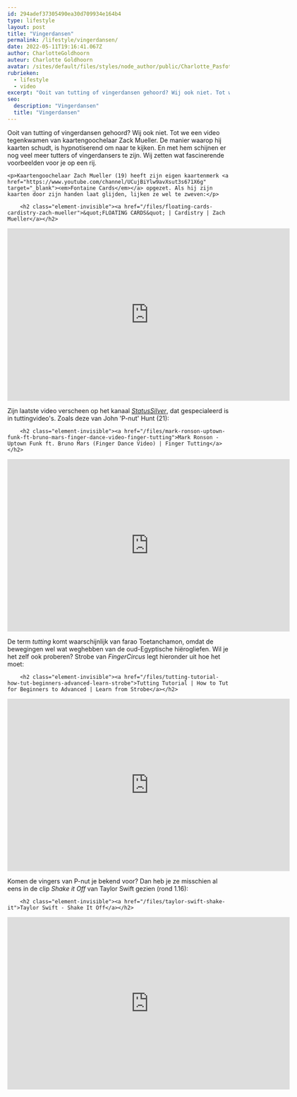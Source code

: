 ```yaml
---
id: 294adef37305490ea30d709934e164b4
type: lifestyle
layout: post
title: "Vingerdansen"
permalink: /lifestyle/vingerdansen/
date: 2022-05-11T19:16:41.067Z
author: CharlotteGoldhoorn
auteur: Charlotte Goldhoorn
avatar: /sites/default/files/styles/node_author/public/Charlotte_PasfotoDSC01555%20EXTRA.jpg?itok=Uh1_j08g
rubrieken:
  - lifestyle
  - video
excerpt: "Ooit van tutting of vingerdansen gehoord? Wij ook niet. Tot we een video tegenkwamen van kaartengoochelaar Zack Mueller. De manier waarop hij kaarten schudt, is hypnotiserend om naar te kijken. En met hem schijnen er nog veel meer tutters of vingerdansers te zijn. Wij zetten wat fascinerende voorbeelden voor je op een rij.  "
seo:
  description: "Vingerdansen"
  title: "Vingerdansen"
---
```

Ooit van tutting of vingerdansen gehoord? Wij ook niet. Tot we een video tegenkwamen van kaartengoochelaar Zack Mueller. De manier waarop hij kaarten schudt, is hypnotiserend om naar te kijken. En met hem schijnen er nog veel meer tutters of vingerdansers te zijn. Wij zetten wat fascinerende voorbeelden voor je op een rij.  

    <p>Kaartengoochelaar Zach Mueller (19) heeft zijn eigen kaartenmerk <a href="https://www.youtube.com/channel/UCujBiYlw9avXsut3s671X6g" target="_blank"><em>Fontaine Cards</em></a> opgezet. Als hij zijn kaarten door zijn handen laat glijden, lijken ze wel te zweven:</p>
<p><div class="media media-element-container media-default"><div id="file-11274" class="file file-video file-video-youtube">

        <h2 class="element-invisible"><a href="/files/floating-cards-cardistry-zach-mueller">&quot;FLOATING CARDS&quot; | Cardistry | Zach Mueller</a></h2>
    
  
  <div class="content">
    <div class="media-youtube-video media-element file-default media-youtube-1">
  <iframe class="media-youtube-player" width="640" height="390" title="&quot;FLOATING CARDS&quot; | Cardistry | Zach Mueller" src="https://www.youtube.com/embed/NObQp8r4Wzg?wmode=opaque&controls=" name="&quot;FLOATING CARDS&quot; | Cardistry | Zach Mueller" frameborder="0" allowfullscreen="">Video van &amp;quot;FLOATING CARDS&amp;quot; | Cardistry | Zach Mueller</iframe>
</div>
  </div>

  
</div>
</div>
<p>Zijn laatste video verscheen op het kanaal <a href="https://www.youtube.com/channel/UCPDLEbEVKm6TlTtLrbuYWeA" target="_blank"><em>StatusSilver</em></a>, dat gespecialeerd is in tuttingvideo's. Zoals deze van John 'P-nut' Hunt (21):</p>
<p><div class="media media-element-container media-default"><div id="file-11277" class="file file-video file-video-youtube">

        <h2 class="element-invisible"><a href="/files/mark-ronson-uptown-funk-ft-bruno-mars-finger-dance-video-finger-tutting">Mark Ronson - Uptown Funk ft. Bruno Mars (Finger Dance Video) | Finger Tutting</a></h2>
    
  
  <div class="content">
    <div class="media-youtube-video media-element file-default media-youtube-2">
  <iframe class="media-youtube-player" width="640" height="390" title="Mark Ronson - Uptown Funk ft. Bruno Mars (Finger Dance Video) | Finger Tutting" src="https://www.youtube.com/embed/cq5mYtQ942k?wmode=opaque&controls=" name="Mark Ronson - Uptown Funk ft. Bruno Mars (Finger Dance Video) | Finger Tutting" frameborder="0" allowfullscreen="">Video van Mark Ronson - Uptown Funk ft. Bruno Mars (Finger Dance Video) | Finger Tutting</iframe>
</div>
  </div>

  
</div>
</div>
<p>De term <em>tutting</em> komt waarschijnlijk van farao Toetanchamon, omdat de bewegingen wel wat weghebben van de oud-Egyptische hiërogliefen. Wil je het zelf ook proberen? Strobe van <em>FingerCircus</em> legt hieronder uit hoe het moet:</p>
<p><div class="media media-element-container media-default"><div id="file-11276" class="file file-video file-video-youtube">

        <h2 class="element-invisible"><a href="/files/tutting-tutorial-how-tut-beginners-advanced-learn-strobe">Tutting Tutorial | How to Tut for Beginners to Advanced | Learn from Strobe</a></h2>
    
  
  <div class="content">
    <div class="media-youtube-video media-element file-default media-youtube-3">
  <iframe class="media-youtube-player" width="640" height="390" title="Tutting Tutorial | How to Tut for Beginners to Advanced | Learn from Strobe" src="https://www.youtube.com/embed/pkpvM2AfvTc?wmode=opaque&controls=" name="Tutting Tutorial | How to Tut for Beginners to Advanced | Learn from Strobe" frameborder="0" allowfullscreen="">Video van Tutting Tutorial | How to Tut for Beginners to Advanced | Learn from Strobe</iframe>
</div>
  </div>

  
</div>
</div>
<p>Komen de vingers van P-nut je bekend voor? Dan heb je ze misschien al eens in de clip <em>Shake it Off </em>van Taylor Swift gezien (rond 1.16):</p>
<p><div class="media media-element-container media-default"><div id="file-780" class="file file-video file-video-youtube">

        <h2 class="element-invisible"><a href="/files/taylor-swift-shake-it">Taylor Swift - Shake It Off</a></h2>
    
  
  <div class="content">
    <div class="media-youtube-video media-element file-default media-youtube-4">
  <iframe class="media-youtube-player" width="640" height="390" title="Taylor Swift - Shake It Off" src="https://www.youtube.com/embed/nfWlot6h_JM?wmode=opaque&controls=" name="Taylor Swift - Shake It Off" frameborder="0" allowfullscreen="">Video van Taylor Swift - Shake It Off</iframe>
</div>
  </div>

  
</div>
</div>  
